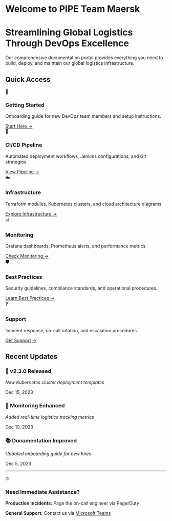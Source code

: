 # Welcome to PIPE Team Maersk

<div class="hero-section">
<div class="hero-content">

<h1>Streamlining Global Logistics Through DevOps Excellence</h1>

Our comprehensive documentation portal provides everything you need to build, deploy, and maintain our global logistics infrastructure.

</div>
</div>

## Quick Access

<div class="cards-grid">

<div class="card">
    <div class="card-icon">🚀</div>
    <h3>Getting Started</h3>
    <p>Onboarding guide for new DevOps team members and setup instructions.</p>
    <a href="getting-started.md" class="card-link">Start Here <span class="arrow">→</span></a>
</div>

<div class="card">
    <div class="card-icon">🔧</div>
    <h3>CI/CD Pipeline</h3>
    <p>Automated deployment workflows, Jenkins configurations, and Git strategies.</p>
    <a href="cicd-pipeline.md" class="card-link">View Pipeline <span class="arrow">→</span></a>
</div>

<div class="card">
    <div class="card-icon">☁️</div>
    <h3>Infrastructure</h3>
    <p>Terraform modules, Kubernetes clusters, and cloud architecture diagrams.</p>
    <a href="infrastructure.md" class="card-link">Explore Infrastructure <span class="arrow">→</span></a>
</div>

<div class="card">
    <div class="card-icon">📊</div>
    <h3>Monitoring</h3>
    <p>Grafana dashboards, Prometheus alerts, and performance metrics.</p>
    <a href="monitoring.md" class="card-link">Check Monitoring <span class="arrow">→</span></a>
</div>

<div class="card">
    <div class="card-icon">🛡️</div>
    <h3>Best Practices</h3>
    <p>Security guidelines, compliance standards, and operational procedures.</p>
    <a href="best-practices.md" class="card-link">Learn Best Practices <span class="arrow">→</span></a>
</div>

<div class="card">
    <div class="card-icon">❓</div>
    <h3>Support</h3>
    <p>Incident response, on-call rotation, and escalation procedures.</p>
    <a href="#" class="card-link">Get Support <span class="arrow">→</span></a>
</div>

</div>

## Recent Updates

<div class="updates-grid">

<div class="update-card">
<h3>🚀 v2.3.0 Released</h3>
<p><em>New Kubernetes cluster deployment templates</em></p>
<span class="update-date">Dec 15, 2023</span>
</div>

<div class="update-card">
<h3>🔧 Monitoring Enhanced</h3>
<p><em>Added real-time logistics tracking metrics</em></p>
<span class="update-date">Dec 10, 2023</span>
</div>

<div class="update-card">
<h3>📚 Documentation Improved</h3>
<p><em>Updated onboarding guide for new hires</em></p>
<span class="update-date">Dec 5, 2023</span>
</div>

</div>

---

<div class="cta-section">
    <div class="cta-content">
        <div class="cta-icon">⏰</div>
        <div class="cta-text">
            <h3>Need Immediate Assistance?</h3>
            <div class="cta-details">
                <p><strong>Production Incidents:</strong> Page the on-call engineer via PagerDuty</p>
                <p><strong>General Support:</strong> Contact us via <a href="https://teams.microsoft.com">Microsoft Teams</a></p>
            </div>
        </div>
    </div>
</div>